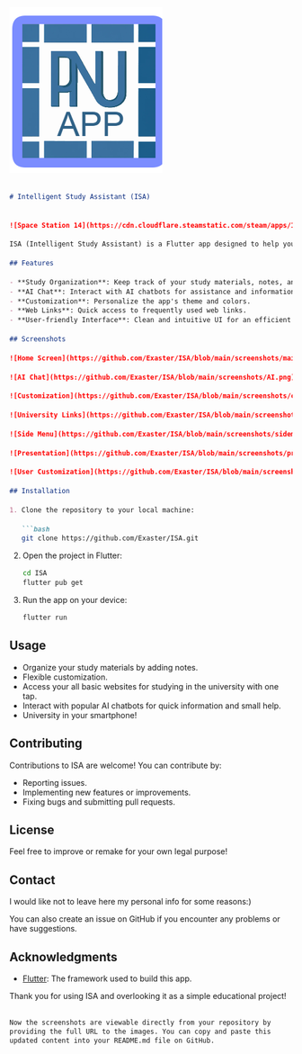 ![ISA Logo](https://github.com/Exaster/ISA/blob/main/screenshots/PNU.png)
```markdown

# Intelligent Study Assistant (ISA)


![Space Station 14](https://cdn.cloudflare.steamstatic.com/steam/apps/1255460/capsule_616x353.jpg?t=1684170495)

ISA (Intelligent Study Assistant) is a Flutter app designed to help you organize your study sessions, access relevant information, and interact with AI chatbots. The app is customizable, allowing you to personalize your experience.

## Features

- **Study Organization**: Keep track of your study materials, notes, and tasks in one place.
- **AI Chat**: Interact with AI chatbots for assistance and information.
- **Customization**: Personalize the app's theme and colors.
- **Web Links**: Quick access to frequently used web links.
- **User-friendly Interface**: Clean and intuitive UI for an efficient user experience.

## Screenshots

![Home Screen](https://github.com/Exaster/ISA/blob/main/screenshots/main_screen.png)

![AI Chat](https://github.com/Exaster/ISA/blob/main/screenshots/AI.png)

![Customization](https://github.com/Exaster/ISA/blob/main/screenshots/colors.png)

![University Links](https://github.com/Exaster/ISA/blob/main/screenshots/PNU.png)

![Side Menu](https://github.com/Exaster/ISA/blob/main/screenshots/sidemenu.png)

![Presentation](https://github.com/Exaster/ISA/blob/main/screenshots/presentation.png)

![User Customization](https://github.com/Exaster/ISA/blob/main/screenshots/name.png)

## Installation

1. Clone the repository to your local machine:

   ```bash
   git clone https://github.com/Exaster/ISA.git
   ```

2. Open the project in Flutter:

   ```bash
   cd ISA
   flutter pub get
   ```

3. Run the app on your device:

   ```bash
   flutter run
   ```

## Usage

- Organize your study materials by adding notes.
- Flexible customization.
- Access your all basic websites for studying in the university with one tap.
- Interact with popular AI chatbots for quick information and small help.
- University in your smartphone!

## Contributing

Contributions to ISA are welcome! You can contribute by:

- Reporting issues.
- Implementing new features or improvements.
- Fixing bugs and submitting pull requests.

## License

Feel free to improve or remake for your own legal purpose!

## Contact

I would like not to leave here my personal info for some reasons:)

You can also create an issue on GitHub if you encounter any problems or have suggestions.

## Acknowledgments

- [Flutter](https://flutter.dev): The framework used to build this app.

Thank you for using ISA and overlooking it as a simple educational project!
```

Now the screenshots are viewable directly from your repository by providing the full URL to the images. You can copy and paste this updated content into your README.md file on GitHub.

